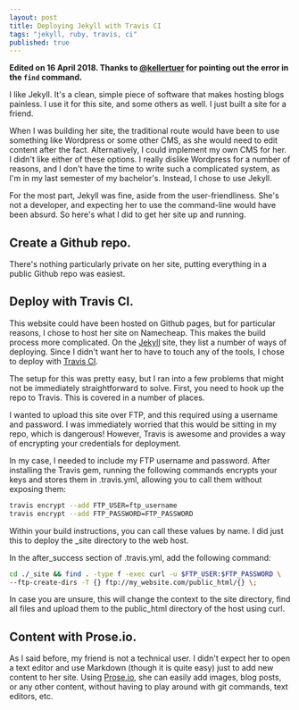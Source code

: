 ```yaml
---
layout: post
title: Deploying Jekyll with Travis CI
tags: "jekyll, ruby, travis, ci"
published: true
---
```


**Edited on 16 April 2018. Thanks to [@kellertuer](https://twitter.com/kellertuer)
for pointing out the error in the `find` command.**


I like Jekyll. It's a clean, simple piece of software that makes hosting blogs
painless. I use it for this site, and some others as well. I just built a site
for a friend.

When I was building her site, the traditional route would have been to use 
something like Wordpress or some other CMS, as she would need to edit content 
after the fact. Alternatively, I could implement my own CMS for her. I didn't 
like either of these options. I really dislike Wordpress for a number of 
reasons, and I don't have the time to write such a complicated system, as I'm
in my last semester of my bachelor's. Instead, I chose to use Jekyll.

For the most part, Jekyll was fine, aside from the user-friendliness. She's not
a developer, and expecting her to use the command-line would have been absurd.
So here's what I did to get her site up and running.

## Create a Github repo.
There's nothing particularly private on her site, putting everything in a public
Github repo was easiest.

## Deploy with Travis CI.
This website could have been hosted on Github pages, but for particular reasons,
I chose to host her site on Namecheap. This makes the build process more
complicated. On the [Jekyll](http://jekyllrb.com/docs/deployment-methods/) site,
they list a number of ways of deploying. Since I didn't want her to have to
touch any of the tools, I chose to deploy with [Travis CI](http://travis-ci.org).

The setup for this was pretty easy, but I ran into a few problems that might not
be immediately straightforward to solve. First, you need to hook up the repo to
Travis. This is covered in a number of places.

I wanted to upload this site over FTP, and this required using a username and
password. I was immediately worried that this would be sitting in my repo, which
is dangerous! However, Travis is awesome and provides a way of encrypting your
credentials for deployment.

In my case, I needed to include my FTP username and password. After installing
the Travis gem, running the following commands encrypts your keys and stores
them in .travis.yml, allowing you to call them without exposing them:

```sh
travis encrypt --add FTP_USER=ftp_username
travis encrypt --add FTP_PASSWORD=FTP_PASSWORD
```

Within your build instructions, you can call these values by name. I did just
this to deploy the _site directory to the web host.

In the after_success section of .travis.yml, add the following command:

```sh
cd ./_site && find . -type f -exec curl -u $FTP_USER:$FTP_PASSWORD \
--ftp-create-dirs -T {} ftp://my_website.com/public_html/{} \;
```

In case you are unsure, this will change the context to the site directory, find
all files and upload them to the public_html directory of the host using curl.

## Content with Prose.io.
As I said before, my friend is not a technical user. I didn't expect her to
open a text editor and use Markdown (though it is quite easy) just to add new
content to her site. Using [Prose.io](http://prose.io), she can easily add
images, blog posts, or any other content, without having to play around with git
commands, text editors, etc.
